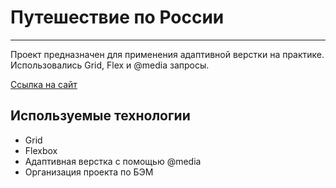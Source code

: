 # Путешествие по России
------ 

Проект предназначен для применения адаптивной верстки на практике.
Использовались Grid, Flex и @media запросы.

[Ссылка на сайт](https://pischita.github.io/russian-travel/index.html)

## Используемые технологии
* Grid
* Flexbox
* Адаптивная верстка с помощью @media 
* Организация проекта по БЭМ

